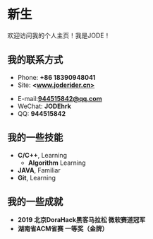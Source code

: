 # 新生

欢迎访问我的个人主页！我是JODE！

<!-- slide -->

## 我的联系方式

- Phone: **+86 18390948041**
- Site: **<www.joderider.cn>**

<!-- slide vertical=true -->

- E-mail:**944515842@qq.com**
- WeChat: **JODEhrk**
- QQ: **944515842**

<!-- slide -->

## 我的一些技能

<!-- slide vertical=true -->

- **C/C++**, Learning
  - **Algorithm** Learning
- **JAVA**, Familiar
- **Git**, Learning

<!-- slide -->

## 我的一些成就

- **2019 北京DoraHack黑客马拉松  微软赛道冠军**
- **湖南省ACM省赛 一等奖（金牌）**
